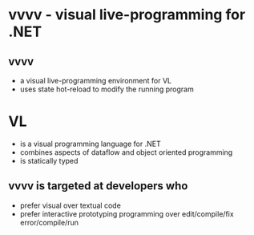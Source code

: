 # vvvv - visual live-programming for .NET

## vvvv

* a visual live-programming environment for VL
* uses state hot-reload to modify the running program

# VL

* is a visual programming language for .NET
* combines aspects of dataflow and object oriented programming
* is statically typed

## vvvv is targeted at developers who

* prefer visual over textual code
* prefer interactive prototyping programming over edit/compile/fix error/compile/run

